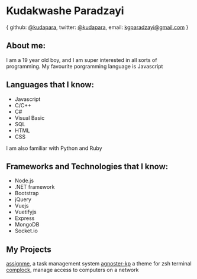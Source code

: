 # Kudakwashe Paradzayi 

{ github: [@kudapara](https://github.com/kudapara),
  twitter: [@kudapara](https://github.com/kudapara),
  email: kgparadzayi@gmail.com
}

## About me:

I am a 19 year old boy, and I am super interested in all sorts of programming. My favourite porgramming language is Javascript

## Languages that I know:

- Javascript
- C/C++
- C#
- Visual Basic
- SQL
- HTML
- CSS

I am also familiar with Python and Ruby

## Frameworks and Technologies that I know:

- Node.js
- .NET framework
- Bootstrap
- jQuery
- Vuejs
- Vuetifyjs
- Express
- MongoDB
- Socket.io

## My Projects

[assignme](https://github.com/kudapara/assignme), a task management system
[agnoster-kp](http://github.com/kudapara/agnoster-kp) a theme for zsh terminal
[complock](httpL://github.com/bytebridge/comp-lock), manage access to computers on a network
